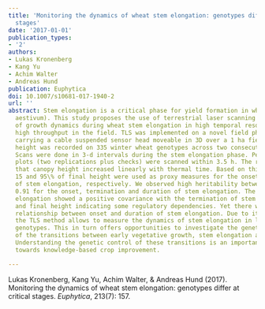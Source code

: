 ```yaml
---
title: 'Monitoring the dynamics of wheat stem elongation: genotypes differ at critical
  stages'
date: '2017-01-01'
publication_types:
- '2'
authors:
- Lukas Kronenberg
- Kang Yu
- Achim Walter
- Andreas Hund
publication: Euphytica
doi: 10.1007/s10681-017-1940-2
url: ''
abstract: Stem elongation is a critical phase for yield formation in wheat (Triticum
  aestivum). This study proposes the use of terrestrial laser scanning (TLS) for phenotyping
  of growth dynamics during wheat stem elongation in high temporal resolution and
  high throughput in the field. TLS was implemented on a novel field phenotyping platform
  carrying a cable suspended sensor head moveable in 3D over a 1 ha field. Canopy
  height was recorded on 335 winter wheat genotypes across two consecutive years.
  Scans were done in 3-d intervals during the stem elongation phase. Per day, 714
  plots (two replications plus checks) were scanned within 3.5 h. The results showed
  that canopy height increased linearly with thermal time. Based on this linearity,
  15 and 95\% of final height were used as proxy measures for the onset and termination
  of stem elongation, respectively. We observed high heritability between 0.76 and
  0.91 for the onset, termination and duration of stem elongation. The onset of stem
  elongation showed a positive covariance with the termination of stem elongation
  and final height indicating some regulatory dependencies. Yet there was no apparent
  relationship between onset and duration of stem elongation. Due to its precision,
  the TLS method allows to measure the dynamics of stem elongation in large sets of
  genotypes. This in turn offers opportunities to investigate the genetic control
  of the transitions between early vegetative growth, stem elongation and flowering.
  Understanding the genetic control of these transitions is an important milestone
  towards knowledge-based crop improvement.

---
```


Lukas Kronenberg, Kang Yu, Achim Walter, & Andreas Hund (2017). Monitoring the dynamics of wheat stem elongation: genotypes differ at critical stages. *Euphytica*, 213(7): 157.
